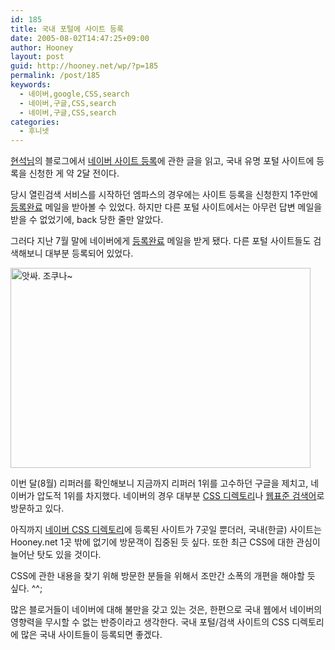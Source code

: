 ```yaml
---
id: 185
title: 국내 포털에 사이트 등록
date: 2005-08-02T14:47:25+09:00
author: Hooney
layout: post
guid: http://hooney.net/wp/?p=185
permalink: /post/185
keywords:
  - 네이버,google,CSS,search
  - 네이버,구글,CSS,search
  - 네이버,구글,CSS,search
categories:
  - 후니넷
---
```

[현석님](http://hyeonseok.com/)의 블로그에서 [네이버 사이트 등록](http://hyeonseok.com/soojung/entry.php?blogid=137)에 관한 글을 읽고, 국내 유명 포털 사이트에 등록을 신청한 게 약 2달 전이다.

당시 열린검색 서비스를 시작하던 엠파스의 경우에는 사이트 등록을 신청한지 1주만에 [등록완료](http://search.empas.com/search/site.html?a=&q=%C0%A5%C7%A5%C1%D8&qn=&m=B&e=1&n=10&rv=0&sd=0&cs=A&ss=A&s=s&ac=0&z=D) 메일을 받아볼 수 있었다. 하지만 다른 포털 사이트에서는 아무런 답변 메일을 받을 수 없었기에, back 당한 줄만 알았다.

그러다 지난 7월 말에 네이버에게 [등록완료](http://dir.naver.com/siteview/siteview.php?sid=52551815) 메일을 받게 됐다. 다른 포털 사이트들도 검색해보니 대부분 등록되어 있었다.

<img src="/files/img/2005-08/naver-site.png" width="480" height="320" alt="앗싸. 조쿠나~" /> 

이번 달(8월) 리퍼러를 확인해보니 지금까지 리퍼러 1위를 고수하던 구글을 제치고, 네이버가 압도적 1위를 차지했다. 네이버의 경우 대부분 [CSS 디렉토리](http://dir.naver.com/Computer_and_Internet/Programming/Cascading_Style_Sheet)나 [웹표준 검색어](http://dirsearch.naver.com/search.naver?where=dir&query=%C0%A5%C7%A5%C1%D8&hw=1)로 방문하고 있다. 

아직까지 [네이버 CSS 디렉토리](http://dir.naver.com/Computer_and_Internet/Programming/Cascading_Style_Sheet)에 등록된 사이트가 7곳일 뿐더러, 국내(한글) 사이트는 Hooney.net 1곳 밖에 없기에 방문객이 집중된 듯 싶다. 또한 최근 CSS에 대한 관심이 늘어난 탓도 있을 것이다.

CSS에 관한 내용을 찾기 위해 방문한 분들을 위해서 조만간 소폭의 개편을 해야할 듯 싶다. ^^;

많은 블로거들이 네이버에 대해 불만을 갖고 있는 것은, 한편으로 국내 웹에서 네이버의 영향력을 무시할 수 없는 반증이라고 생각한다. 국내 포털/검색 사이트의 CSS 디렉토리에 많은 국내 사이트들이 등록되면 좋겠다.